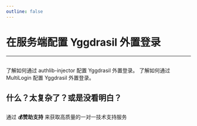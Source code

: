 ```yaml
---
outline: false
---
```


<script setup>
import { faUsers, faPlus } from '@fortawesome/free-solid-svg-icons'
</script>

# 在服务端配置 Yggdrasil 外置登录

---

<p style="margin-bottom: 2em"></p>

<NCard title="authlib-injector" link="/yggdrasil/authlib-injector" >
了解如何通过 authlib-injector 配置 Yggdrasil 外置登录。
</NCard>
<NCard title="MultiLogin" link="/yggdrasil/multilogin" >
了解如何通过 MultiLogin 配置 Yggdrasil 外置登录。
</NCard>

## 什么？太复杂了？或是没看明白？

<p style="margin-bottom: 2em"></p>

<NCard title="一对一技术支持" link="https://afdian.com/a/tnqzh123" >
通过 <strong>💰赞助支持</strong> 来获取高质量的一对一技术支持服务
</NCard>
